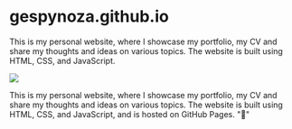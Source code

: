 # gespynoza.github.io

 This is my personal website, where I showcase my portfolio, my CV and share my thoughts and ideas on various topics. The website is built using HTML, CSS, and JavaScript.

   <p align="left">
   <img src="https://img.shields.io/badge/STATUS-EN%20DESAROLLO-green">
   </p>

This is my personal website, where I showcase my portfolio, my CV and share my thoughts and ideas on various topics. The website is built using HTML, CSS, and JavaScript, and is hosted on GitHub Pages.
":rainbow:"
